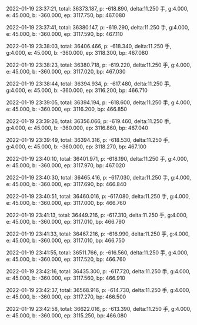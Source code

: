 2022-01-19 23:37:21, total: 36373.187, p: -618.890, delta:11.250 手, g:4.000, e: 45.000, b: -360.000, ep: 3117.750, bp: 467.080

2022-01-19 23:37:41, total: 36380.147, p: -619.290, delta:11.250 手, g:4.000, e: 45.000, b: -360.000, ep: 3117.590, bp: 467.110

2022-01-19 23:38:03, total: 36406.466, p: -618.340, delta:11.250 手, g:4.000, e: 45.000, b: -360.000, ep: 3118.300, bp: 467.080

2022-01-19 23:38:23, total: 36380.718, p: -619.220, delta:11.250 手, g:4.000, e: 45.000, b: -360.000, ep: 3117.020, bp: 467.030

2022-01-19 23:38:44, total: 36394.934, p: -617.480, delta:11.250 手, g:4.000, e: 45.000, b: -360.000, ep: 3116.200, bp: 466.710

2022-01-19 23:39:05, total: 36394.194, p: -618.600, delta:11.250 手, g:4.000, e: 45.000, b: -360.000, ep: 3116.200, bp: 466.850

2022-01-19 23:39:26, total: 36356.066, p: -619.460, delta:11.250 手, g:4.000, e: 45.000, b: -360.000, ep: 3116.860, bp: 467.040

2022-01-19 23:39:49, total: 36394.316, p: -618.530, delta:11.250 手, g:4.000, e: 45.000, b: -360.000, ep: 3118.270, bp: 467.100

2022-01-19 23:40:10, total: 36401.971, p: -618.190, delta:11.250 手, g:4.000, e: 45.000, b: -360.000, ep: 3117.970, bp: 467.020

2022-01-19 23:40:30, total: 36465.416, p: -617.030, delta:11.250 手, g:4.000, e: 45.000, b: -360.000, ep: 3117.690, bp: 466.840

2022-01-19 23:40:51, total: 36460.016, p: -617.080, delta:11.250 手, g:4.000, e: 45.000, b: -360.000, ep: 3117.000, bp: 466.760

2022-01-19 23:41:13, total: 36449.216, p: -617.310, delta:11.250 手, g:4.000, e: 45.000, b: -360.000, ep: 3117.010, bp: 466.790

2022-01-19 23:41:33, total: 36467.216, p: -616.990, delta:11.250 手, g:4.000, e: 45.000, b: -360.000, ep: 3117.010, bp: 466.750

2022-01-19 23:41:55, total: 36511.766, p: -616.560, delta:11.250 手, g:4.000, e: 45.000, b: -360.000, ep: 3117.520, bp: 466.760

2022-01-19 23:42:16, total: 36435.300, p: -617.720, delta:11.250 手, g:4.000, e: 45.000, b: -360.000, ep: 3117.560, bp: 466.910

2022-01-19 23:42:37, total: 36568.916, p: -614.730, delta:11.250 手, g:4.000, e: 45.000, b: -360.000, ep: 3117.270, bp: 466.500

2022-01-19 23:42:58, total: 36622.016, p: -613.390, delta:11.250 手, g:4.000, e: 45.000, b: -360.000, ep: 3115.250, bp: 466.080
